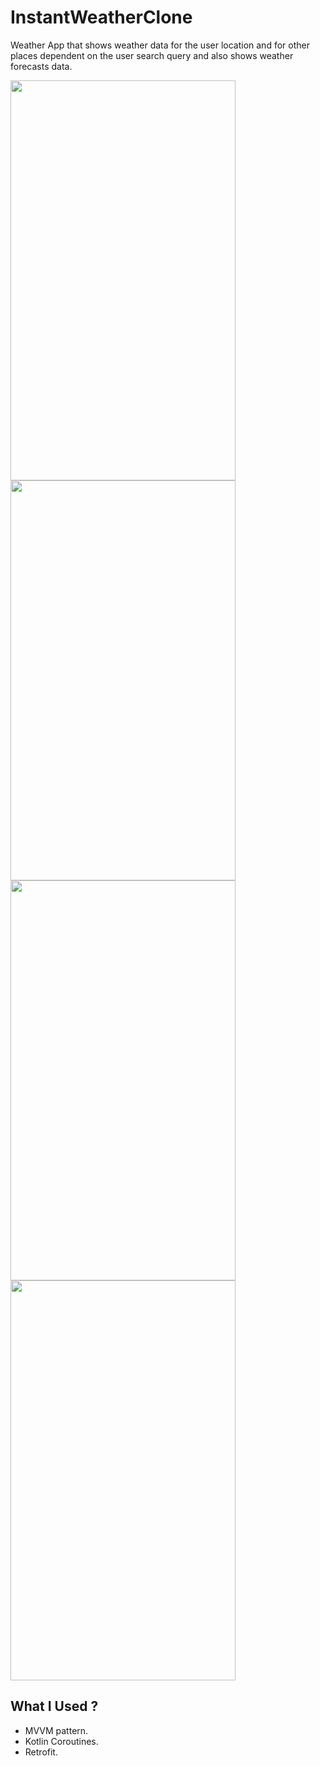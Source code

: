 # InstantWeatherClone
Weather App that shows weather data for the user location and for other places dependent on the user search query and also shows weather forecasts data.

<img src="https://user-images.githubusercontent.com/43790630/133694446-f7e5af8e-7f20-4959-8477-ad973a4d7b2c.png" width="360" height="640">  <img src="https://user-images.githubusercontent.com/43790630/133694448-8f04cc8e-4460-496c-931a-f7096ec86dfc.png" width="360" height="640"> 
<img src="https://user-images.githubusercontent.com/43790630/133694446-f7e5af8e-7f20-4959-8477-ad973a4d7b2c.png" width="360" height="640">  <img src="https://user-images.githubusercontent.com/43790630/133694455-39a331e8-fe6f-4f59-bca6-2161fe3fd922.png" width="360" height="640">

## What I Used ?
- MVVM pattern.
- Kotlin Coroutines.
- Retrofit.
